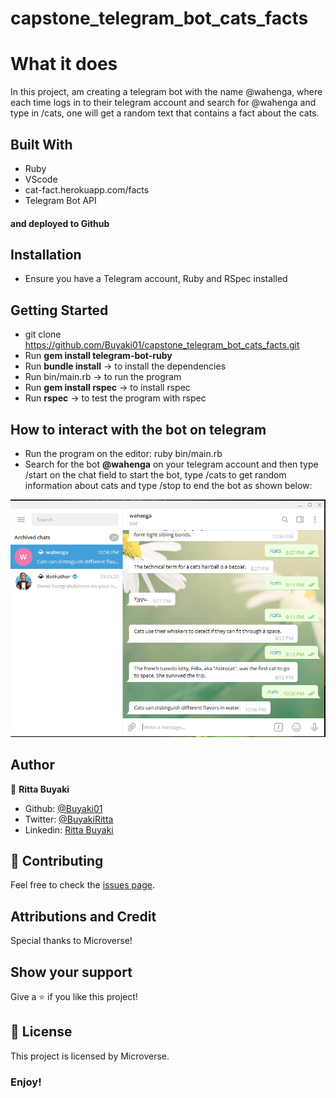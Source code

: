 # capstone_telegram_bot_cats_facts

# What it does
In this project, am creating a telegram bot with the name @wahenga, where each time logs in to their telegram account and search for @wahenga and type in /cats, one will get a random text that contains a fact about the cats.

## Built With
- Ruby
- VScode
- cat-fact.herokuapp.com/facts
- Telegram Bot API
#### and deployed to Github

## Installation
- Ensure you have a Telegram account, Ruby and RSpec installed

## Getting Started
* git clone https://github.com/Buyaki01/capstone_telegram_bot_cats_facts.git 
* Run **gem install telegram-bot-ruby**
* Run **bundle install** -> to install the dependencies
* Run bin/main.rb -> to run the program
* Run **gem install rspec** -> to install rspec
* Run **rspec** -> to test the program with rspec

## How to interact with the bot on telegram
- Run the program on the editor: ruby bin/main.rb
- Search for the bot **@wahenga** on your telegram account and then type /start on the chat field to start the bot, type /cats to get random information about cats and type /stop to end the bot as shown below:

![screenshot](screenshot.png)

## Author

👤 **Ritta Buyaki**

- Github: [@Buyaki01](https://github.com/Buyaki01)
- Twitter: [@BuyakiRitta](https://twitter.com/BuyakiRitta)
- Linkedin: [Ritta Buyaki](https://www.linkedin.com/in/ritta-buyaki-b12904128/)

## 🤝 Contributing

Feel free to check the [issues page](https://github.com/Buyaki01/capstone_telegram_bot_cats_facts/issues).

## Attributions and Credit
Special thanks to Microverse!

## Show your support

Give a ⭐️ if you like this project!

## 📝 License

This project is licensed by Microverse.

### Enjoy!